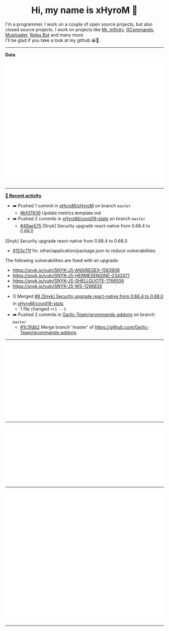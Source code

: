<p align="center">
    <!-- <img src="https://avatars.githubusercontent.com/u/56601352" width="192" alt="hyro's pfp" /> -->
    <h1 align="center">Hi, my name is xHyroM 👋</h1>
</p>

I'm a programmer. I work on a couple of open source projects, but also closed source projects. I work on projects like [Mr. Infinity](https://discord.com/oauth2/authorize?client_id=720321585625694239&scope=bot%20applications.commands&permissions=8&redirect_uri=https://blobs.gq/imanager&prompt=consent&response_type=code), [GCommands](https://github.com/Garlic-Team/GCommands), [Muploader](https://github.com/xHyroM/Muploder), [Roles Bot](https://github.com/xHyroM/roles-bot) and many more.  
I'll be glad if you take a look at my github 😀👀.

___
**Data**

<img src="https://github.com/xHyroM/xHyroM/blob/master/.cache/base.svg">

___

**[📰 Recent activity](https://github.com/xHyroM)**
* ➡️ Pushed 1 commit in [xHyroM/xHyroM](https://github.com/xHyroM/xHyroM) on branch `master`
  * [#bf07639](https://github.com/xHyroM/xHyroM/commit/bf07639) Update metrics.template.md
* ➡️ Pushed 2 commits in [xHyroM/covid19-stats](https://github.com/xHyroM/covid19-stats) on branch `master`
  * [#49ae575](https://github.com/xHyroM/covid19-stats/commit/49ae575) [Snyk] Security upgrade react-native from 0.66.4 to 0.68.0

[Snyk] Security upgrade react-native from 0.66.4 to 0.68.0
  * [#153c71f](https://github.com/xHyroM/covid19-stats/commit/153c71f) fix: other/application/package.json to reduce vulnerabilities

The following vulnerabilities are fixed with an upgrade:
- https://snyk.io/vuln/SNYK-JS-ANSIREGEX-1583908
- https://snyk.io/vuln/SNYK-JS-HERMESENGINE-2342071
- https://snyk.io/vuln/SNYK-JS-SHELLQUOTE-1766506
- https://snyk.io/vuln/SNYK-JS-WS-1296835
* 🔃 Merged [#8 [Snyk] Security upgrade react-native from 0.66.4 to 0.68.0](https://github.com/xHyroM/covid19-stats/pull/8) in [xHyroM/covid19-stats](https://github.com/xHyroM/covid19-stats)
  * 1 file changed `++1 --1`
* ➡️ Pushed 2 commits in [Garlic-Team/gcommands-addons](https://github.com/Garlic-Team/gcommands-addons) on branch `master`
  * [#1c3fdb2](https://github.com/Garlic-Team/gcommands-addons/commit/1c3fdb2) Merge branch &#39;master&#39; of https://github.com/Garlic-Team/gcommands-addons


___

<img src="https://github.com/xHyroM/xHyroM/blob/master/.cache/isocalendar.svg">

___

<img src="https://github.com/xHyroM/xHyroM/blob/master/.cache/languages.svg">

___

<img src="https://github.com/xHyroM/xHyroM/blob/master/.cache/achievements.svg">

___
